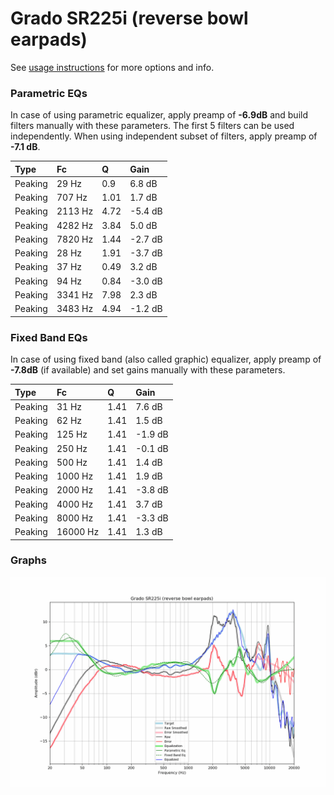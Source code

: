 # Grado SR225i (reverse bowl earpads)
See [usage instructions](https://github.com/jaakkopasanen/AutoEq#usage) for more options and info.

### Parametric EQs
In case of using parametric equalizer, apply preamp of **-6.9dB** and build filters manually
with these parameters. The first 5 filters can be used independently.
When using independent subset of filters, apply preamp of **-7.1 dB**.

| Type    | Fc      |    Q | Gain    |
|:--------|:--------|:-----|:--------|
| Peaking | 29 Hz   | 0.9  | 6.8 dB  |
| Peaking | 707 Hz  | 1.01 | 1.7 dB  |
| Peaking | 2113 Hz | 4.72 | -5.4 dB |
| Peaking | 4282 Hz | 3.84 | 5.0 dB  |
| Peaking | 7820 Hz | 1.44 | -2.7 dB |
| Peaking | 28 Hz   | 1.91 | -3.7 dB |
| Peaking | 37 Hz   | 0.49 | 3.2 dB  |
| Peaking | 94 Hz   | 0.84 | -3.0 dB |
| Peaking | 3341 Hz | 7.98 | 2.3 dB  |
| Peaking | 3483 Hz | 4.94 | -1.2 dB |

### Fixed Band EQs
In case of using fixed band (also called graphic) equalizer, apply preamp of **-7.8dB**
(if available) and set gains manually with these parameters.

| Type    | Fc       |    Q | Gain    |
|:--------|:---------|:-----|:--------|
| Peaking | 31 Hz    | 1.41 | 7.6 dB  |
| Peaking | 62 Hz    | 1.41 | 1.5 dB  |
| Peaking | 125 Hz   | 1.41 | -1.9 dB |
| Peaking | 250 Hz   | 1.41 | -0.1 dB |
| Peaking | 500 Hz   | 1.41 | 1.4 dB  |
| Peaking | 1000 Hz  | 1.41 | 1.9 dB  |
| Peaking | 2000 Hz  | 1.41 | -3.8 dB |
| Peaking | 4000 Hz  | 1.41 | 3.7 dB  |
| Peaking | 8000 Hz  | 1.41 | -3.3 dB |
| Peaking | 16000 Hz | 1.41 | 1.3 dB  |

### Graphs
![](./Grado%20SR225i%20(reverse%20bowl%20earpads).png)